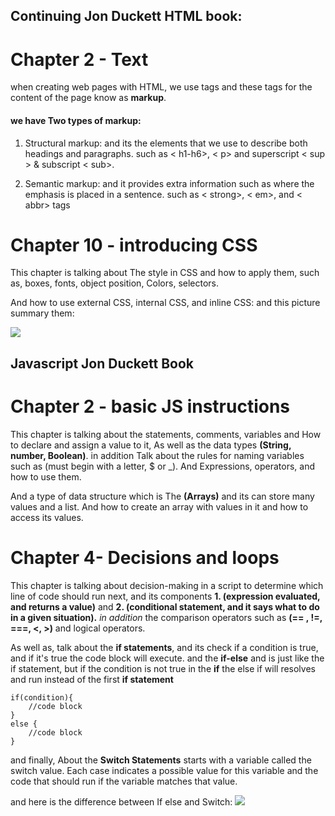 ## Continuing Jon Duckett HTML book:

# Chapter 2 - Text

when creating web pages with HTML, we use tags and these tags for the content of the page know as **markup**.

#### we have Two types of markup:

1. Structural markup: and its the elements that we use to describe both headings and paragraphs. such as < h1-h6>, < p> and superscript < sup > & subscript < sub>. 

2. Semantic markup: and it provides extra information such as where the emphasis is placed in a sentence. such as < strong>, < em>, and < abbr> tags


# Chapter 10 - introducing CSS

This chapter is talking about The style in CSS and how to apply them, such as, boxes, fonts, object position, Colors, selectors.

And how to use external CSS, internal CSS, and inline CSS:
and this picture summary them:

![](https://external-content.duckduckgo.com/iu/?u=https%3A%2F%2F3.bp.blogspot.com%2F-mWabh9GjNx4%2FWFFtM3Qqe0I%2FAAAAAAAAAbg%2FPSoxAfX20yo73E76um_DPan_rnTzZCluwCLcB%2Fs1600%2Fcss-2-how-to-write.png&f=1&nofb=1)


## Javascript Jon Duckett Book

# Chapter 2 - basic JS instructions

This chapter is talking about the statements, comments, variables and How to declare and assign a value to it, As well as the data types **(String, number, Boolean)**. in addition Talk about the rules for naming variables such as (must begin with a letter, $ or _). And Expressions, operators, and how to use them.

And a type of data structure which is The **(Arrays)** and its can store many values and a list. And how to create an array with values in it and how to access its values.


# Chapter 4- Decisions and loops

This chapter is talking about decision-making in a script to determine which line of code should run next, and its components **1. (expression evaluated, and returns a value)** and **2. (conditional statement, and it says what to do in a given situation).**  *in addition* the comparison operators such as **(== ,  !=, ===, <, >)** and logical operators. 

As well as, talk about the **if statements**, and its check if a condition is true, and if it's true the code block will execute. and the **if-else**
and is just like the if statement, but if the condition is not true in the **if** the else if will resolves and run instead of the first **if statement**

```
if(condition){
    //code block
}
else {
    //code block
}
```

and finally, About the **Switch Statements**
starts with a variable called the switch value. Each case indicates a possible value for this variable and the code that should run if the variable matches that value. 

and here is the difference between If else  and Switch:
![](images/ifelseswitch.png)